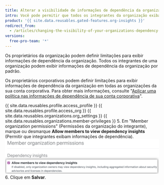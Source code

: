 ```yaml
---
title: Alterar a visibilidade de informações de dependência da organização
intro: Você pode permitir que todos os integrantes da organização exibam informações de dependência da sua organização ou limitar a exibição aos proprietários da organização.
product: '{{ site.data.reusables.gated-features.org-insights }}'
redirect_from:
  - /articles/changing-the-visibility-of-your-organizations-dependency-insights
versions:
  free-pro-team: '*'
---
```


Os proprietários da organização podem definir limitações para exibir informações de dependência da organização. Todos os integrantes de uma organização podem exibir informações de dependência da organização por padrão.

Os proprietários corporativos podem definir limitações para exibir informações de dependência da organização em todas as organizações da sua conta corporativa. Para obter mais informações, consulte "[Aplicar uma política nas informações de dependência de sua conta corporativa](/articles/enforcing-a-policy-on-dependency-insights-in-your-enterprise-account)".

{{ site.data.reusables.profile.access_profile }}
{{ site.data.reusables.profile.access_org }}
{{ site.data.reusables.organizations.org_settings }}
{{ site.data.reusables.organizations.member-privileges }}
5. Em "Member organization permissions" (Permissões da organização do integrante), marque ou desmarque **Allow members to view dependency insights** (Permitir que integrantes exibam informações de dependência). ![Caixa de seleção para permitir que integrantes exibam informações](/assets/images/help/organizations/allow-members-to-view-insights.png)
6. Clique em **Salvar**.
